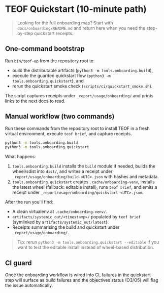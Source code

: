 # TEOF Quickstart (10-minute path)

> Looking for the full onboarding map? Start with
> `docs/onboarding/README.md` and return here when you need the
> step-by-step quickstart receipts.

## One-command bootstrap

Run `bin/teof-up` from the repository root to:

- build the distributable artifacts (`python3 -m tools.onboarding.build`),
- execute the guarded quickstart flow (`python3 -m tools.onboarding.quickstart`), and
- rerun the quickstart smoke check (`scripts/ci/quickstart_smoke.sh`).

The script captures receipts under `_report/usage/onboarding/` and prints links to the next docs to read.

## Manual workflow (two commands)

Run these commands from the repository root to install TEOF in a fresh virtual
environment, execute `teof brief`, and capture receipts.

```bash
python3 -m tools.onboarding.build
python3 -m tools.onboarding.quickstart
```

What happens:
1. `tools.onboarding.build` installs the `build` module if needed, builds the
   wheel/sdist into `dist/`, and writes a receipt under
   `_report/usage/onboarding/build-<UTC>.json` with hashes and metadata.
2. `tools.onboarding.quickstart` creates `.cache/onboarding-venv`, installs the
   latest wheel (fallback: editable install), runs `teof brief`, and emits a
   receipt under `_report/usage/onboarding/quickstart-<UTC>.json`.

After the run you'll find:
- A clean virtualenv at `.cache/onboarding-venv/`.
- `artifacts/systemic_out/<timestamp>/` populated by `teof brief` (symlinked by
  `artifacts/systemic_out/latest`).
- Receipts summarising the build and quickstart under `_report/usage/onboarding/`.

> Tip: rerun `python3 -m tools.onboarding.quickstart --editable` if you want to
> test the editable install instead of wheel-based distribution.

## CI guard
Once the onboarding workflow is wired into CI, failures in the quickstart step
will surface as build failures and the objectives status (O3/O5) will flag the
issue automatically.
